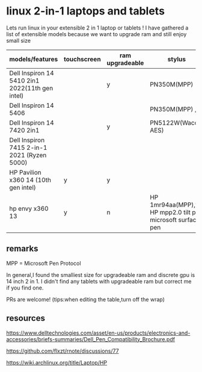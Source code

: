 # linux 2-in-1 laptops and tablets
Lets run linux in your extensible 2 in 1 laptop or tablets ! I have gathered a list of extensible models because we want to upgrade ram and still enjoy small size

|  models/features                                | touchscreen | ram upgradeable | stylus             | flip detect | fingerprint | suspend | other hardwares | linux version | gpu         | guides,service manual                                                           |
|-------------------------------------------------|-------------|-----------------|--------------------|-------------|-------------|---------|-----------------|---------------|-------------|---------------------------------------------------------------------------------|
| Dell Inspiron 14 5410 2in1 2022(11th gen intel) |             | y               | PN350M(MPP)        |             |             |         |                 |               | MX350,intel |                                                                                 |
| Dell Inspiron 14 5406                           |             |                 | PN350M(MPP) , y    | y           |             |         |                 |               |             | [yt](https://www.youtube.com/watch?v=qvpNVb6mK6)                                |
| Dell Inspiron 14 7420 2in1                      |             | y               | PN5122W(Wacom AES) |             |             |         |                 |               |             |                                                                                 |
| Dell Inspiron 7415 2-in-1 2021 (Ryzen 5000)     |             |                 |                    |             |             |         |                 |               |             | [gist guide](https://gist.github.com/adil192/2a5d3e9227133afc5b8ac7a54ef477c7 ) |
| HP Pavilion x360 14 (10th gen intel)            | y           | y               |                    |             |             |         |                 |               | MX130,intel |                                                                                 |
| hp envy x360 13                                 | y           | n               | HP 1mr94aa(MPP),y <br> HP mpp2.0 tilt pen <br> microsoft surface pen     | n           |             | n       |                 |               | amd         |                                                                                 |


## remarks
MPP = Microsoft Pen Protocol


In general,I found the smalliest size for upgradeable ram and discrete gpu is 14 inch 2 in 1. I didn't find any tablets with upgradeable ram but correct me if you find one.


PRs are welcome! (tips:when editing the table,turn off the wrap)

## resources
https://www.delltechnologies.com/asset/en-us/products/electronics-and-accessories/briefs-summaries/Dell_Pen_Compatibility_Brochure.pdf


https://github.com/flxzt/rnote/discussions/77

https://wiki.archlinux.org/title/Laptop/HP



